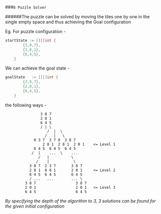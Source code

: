 ###`8 Puzzle Solver`

######The puzzle can be solved by moving the tiles one by one in the single empty space and thus achieving the Goal configuration

Eg. For puzzle configuration -
```go
startState := [][]int {
		{3,0,7},
		{2,8,1},
		{6,4,5},
	}
```
We can achieve the goal state -
```go
goalState 	:= [][]int {
		{3,8,7},
		{2,0,1},
		{6,4,5},
	}
```
the following ways  -

            		3 0 7
            		2 8 1
            		6 4 5
            		/ | \
            	       /  |  \
            	      /   |   \
            	 0 3 7  3 7 0  3 8 7
                     2 8 1  2 8 1  2 0 1    <= Level 1
            	 6 4 5  6 4 5  6 4 5
            	/  |    ...  \    ...
                   /   |          \ 
                  /    |           \
               3 0 7  2 3 7       3 0 7
               2 8 1  0 8 1       2 8 1     <= Level 2
               6 4 5  6 4 5       6 4 5
               / ...   ...        ... \
             3 8 7                  3 8 7
             2 0 1                  2 0 1   <= Level 3
             6 4 5                  6 4 5
             

*By specifying the depth of the algorithm to 3, 3 solutions can be found for the given initial configuration*